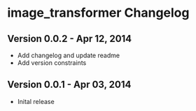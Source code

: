 image_transformer Changelog
=================

## Version 0.0.2 - Apr 12, 2014

- Add changelog and update readme
- Add version constraints

## Version 0.0.1 - Apr 03, 2014

- Inital release